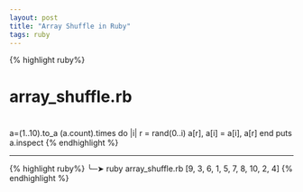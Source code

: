 ```yaml
---
layout: post
title: "Array Shuffle in Ruby"
tags: ruby
---
```


{% highlight ruby%}
#
# array_shuffle.rb
#
a=(1..10).to_a
(a.count).times do |i|
  r = rand(0..i)
  a[r], a[i] = a[i], a[r]
end
puts a.inspect
{% endhighlight %}

-----

{% highlight ruby%}
╰─➤  ruby array_shuffle.rb
[9, 3, 6, 1, 5, 7, 8, 10, 2, 4]
{% endhighlight %}
